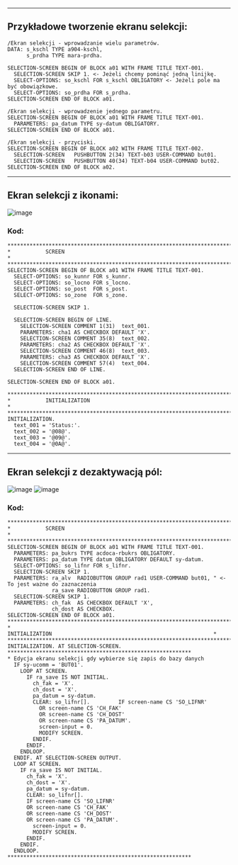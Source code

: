 ----------------------------------------------------------------------------------------------------------------
## Przykładowe tworzenie ekranu selekcji:

```
/Ekran selekcji - wprowadzanie wielu parametrów.
DATA: s_kschl TYPE a904-kschl,
      s_prdha TYPE mara-prdha.

SELECTION-SCREEN BEGIN OF BLOCK a01 WITH FRAME TITLE TEXT-001.
  SELECTION-SCREEN SKIP 1. <- Jeżeli chcemy pominąć jedną linijkę.
  SELECT-OPTIONS: so_kschl FOR s_kschl OBLIGATORY <- Jeżeli pole ma być obowiązkowe.
  SELECT-OPTIONS: so_prdha FOR s_prdha.
SELECTION-SCREEN END OF BLOCK a01.

/Ekran selekcji - wprowadzenie jednego parametru.
SELECTION-SCREEN BEGIN OF BLOCK a01 WITH FRAME TITLE TEXT-001.
  PARAMETERS: pa_datum TYPE sy-datum OBLIGATORY.
SELECTION-SCREEN END OF BLOCK a01.

/Ekran selekcji - przyciski.
SELECTION-SCREEN BEGIN OF BLOCK a02 WITH FRAME TITLE TEXT-002.
  SELECTION-SCREEN   PUSHBUTTON 2(34) TEXT-b03 USER-COMMAND but01.
  SELECTION-SCREEN   PUSHBUTTON 40(34) TEXT-b04 USER-COMMAND but02.
SELECTION-SCREEN END OF BLOCK a02.
```

----------------------------------------------------------------------------------------------------------------
## Ekran selekcji z ikonami:

![image](https://user-images.githubusercontent.com/91785152/224555418-49a41519-b601-4882-b906-2d7aaa76764c.png)

### Kod:

```
***********************************************************************
*           SCREEN                                                    *
***********************************************************************
SELECTION-SCREEN BEGIN OF BLOCK a01 WITH FRAME TITLE TEXT-001.
  SELECT-OPTIONS: so_kunnr FOR s_kunnr.
  SELECT-OPTIONS: so_locno FOR s_locno.
  SELECT-OPTIONS: so_post  FOR s_post.
  SELECT-OPTIONS: so_zone  FOR s_zone.

  SELECTION-SCREEN SKIP 1.

  SELECTION-SCREEN BEGIN OF LINE.
    SELECTION-SCREEN COMMENT 1(31)  text_001.
    PARAMETERS: cha1 AS CHECKBOX DEFAULT 'X'.
    SELECTION-SCREEN COMMENT 35(8)  text_002.
    PARAMETERS: cha2 AS CHECKBOX DEFAULT 'X'.
    SELECTION-SCREEN COMMENT 46(8)  text_003.
    PARAMETERS: cha3 AS CHECKBOX DEFAULT 'X'.
    SELECTION-SCREEN COMMENT 57(4)  text_004.
  SELECTION-SCREEN END OF LINE.

SELECTION-SCREEN END OF BLOCK a01.

***********************************************************************
*           INITIALIZATION                                                 *
***********************************************************************
INITIALIZATION.
  text_001 = 'Status:'.
  text_002 = '@08@'.
  text_003 = '@09@'.
  text_004 = '@0A@'.
```
----------------------------------------------------------------------------------------------------------------
## Ekran selekcji z dezaktywacją pól:

![image](https://user-images.githubusercontent.com/91785152/225346801-91f131b5-43de-495c-a2a0-eb19711e195d.png)
![image](https://user-images.githubusercontent.com/91785152/225346892-c9f76943-f05a-479e-b816-5583fe39e333.png)

### Kod:

```
***********************************************************************
*           SCREEN                                                    *
***********************************************************************
SELECTION-SCREEN BEGIN OF BLOCK a01 WITH FRAME TITLE TEXT-001.
  PARAMETERS: pa_bukrs TYPE acdoca-rbukrs OBLIGATORY.
  PARAMETERS: pa_datum TYPE datum OBLIGATORY DEFAULT sy-datum.
  SELECT-OPTIONS: so_lifnr FOR s_lifnr.
  SELECTION-SCREEN SKIP 1.
  PARAMETERS: ra_alv  RADIOBUTTON GROUP rad1 USER-COMMAND but01, " <- To jest ważne do zaznaczenia
              ra_save RADIOBUTTON GROUP rad1.
  SELECTION-SCREEN SKIP 1.
  PARAMETERS: ch_fak  AS CHECKBOX DEFAULT 'X',
              ch_dost AS CHECKBOX.
SELECTION-SCREEN END OF BLOCK a01.
***********************************************************************
*           INITIALIZATION                                                   *
***********************************************************************
INITIALIZATION. AT SELECTION-SCREEN.
**********************************************************
* Edycja ekranu selekcji gdy wybierze się zapis do bazy danych
  IF sy-ucomm = 'BUT01'.
    LOOP AT SCREEN.
      IF ra_save IS NOT INITIAL.
        ch_fak = 'X'.
        ch_dost = 'X'.
        pa_datum = sy-datum.
        CLEAR: so_lifnr[].         IF screen-name CS 'SO_LIFNR'
          OR screen-name CS 'CH_FAK'
          OR screen-name CS 'CH_DOST'
          OR screen-name CS 'PA_DATUM'.
          screen-input = 0.
          MODIFY SCREEN.
        ENDIF.
      ENDIF.
    ENDLOOP.
  ENDIF. AT SELECTION-SCREEN OUTPUT.
  LOOP AT SCREEN.
    IF ra_save IS NOT INITIAL.
      ch_fak = 'X'.
      ch_dost = 'X'.
      pa_datum = sy-datum.
      CLEAR: so_lifnr[].
      IF screen-name CS 'SO_LIFNR'
      OR screen-name CS 'CH_FAK'
      OR screen-name CS 'CH_DOST'
      OR screen-name CS 'PA_DATUM'.
        screen-input = 0.
        MODIFY SCREEN.
      ENDIF.
    ENDIF.
  ENDLOOP.
**********************************************************

```
